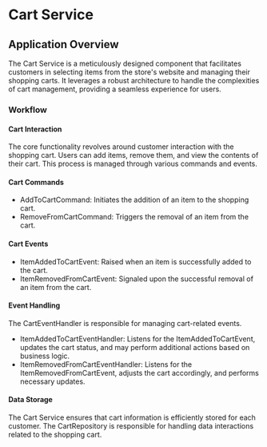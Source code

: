 # Cart Service 

## Application Overview

The Cart Service is a meticulously designed component that facilitates customers in selecting items from the store's website and managing their shopping carts. It leverages a robust architecture to handle the complexities of cart management, providing a seamless experience for users.

### Workflow

#### Cart Interaction
The core functionality revolves around customer interaction with the shopping cart. Users can add items, remove them, and view the contents of their cart. This process is managed through various commands and events.

#### Cart Commands

- AddToCartCommand: Initiates the addition of an item to the shopping cart. 
- RemoveFromCartCommand: Triggers the removal of an item from the cart.

#### Cart Events

- ItemAddedToCartEvent: Raised when an item is successfully added to the cart. 
- ItemRemovedFromCartEvent: Signaled upon the successful removal of an item from the cart.

#### Event Handling

The CartEventHandler is responsible for managing cart-related events.

- ItemAddedToCartEventHandler: Listens for the ItemAddedToCartEvent, updates the cart status, and may perform additional actions based on business logic. 
- ItemRemovedFromCartEventHandler: Listens for the ItemRemovedFromCartEvent, adjusts the cart accordingly, and performs necessary updates.

#### Data Storage
The Cart Service ensures that cart information is efficiently stored for each customer. The CartRepository is responsible for handling data interactions related to the shopping cart.


